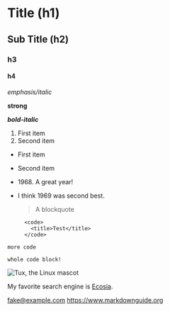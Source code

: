 # Title (h1)

## Sub Title (h2)

### h3

#### h4

_emphasis/italic_

**strong**

**_bold-italic_**

1. First item
2. Second item

- First item
- Second item

- 1968\. A great year!
- I think 1969 was second best.

  > A blockquote

        <code>
          <title>Test</title>
        </code>

`more code`

`whole code block!`

![Tux, the Linux mascot](/images/tux.png)

My favorite search engine is [Ecosia](https://ecosia.org).

<fake@example.com>
<https://www.markdownguide.org>
